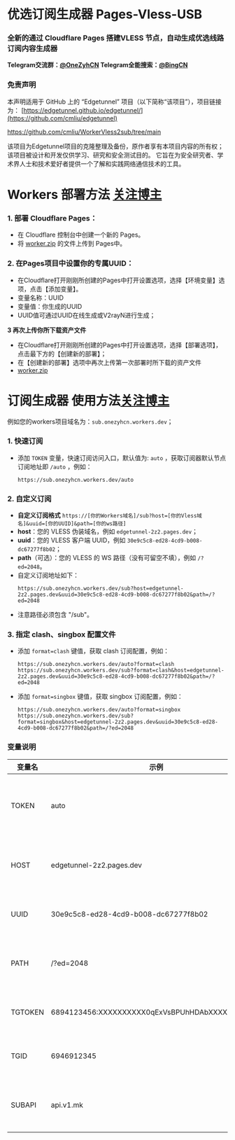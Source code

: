 # 优选订阅生成器 Pages-Vless-USB

### 全新的通过 Cloudflare Pages 搭建VLESS 节点，自动生成优选线路订阅内容生成器

**Telegram交流群：[@OneZyhCN](https://t.me/OneZyhCN)    Telegram全能搜索：[@BingCN](https://t.me/BingCN)**

### 免责声明

本声明适用于 GitHub 上的 “Edgetunnel” 项目（以下简称“该项目”），项目链接为：
[https://edgetunnel.github.io/edgetunnel/](https://github.com/cmliu/edgetunnel)

https://github.com/cmliu/WorkerVless2sub/tree/main

该项目为Edgetunnel项目的克隆整理及备份，原作者享有本项目内容的所有权；
该项目被设计和开发仅供学习、研究和安全测试目的。
它旨在为安全研究者、学术界人士和技术爱好者提供一个了解和实践网络通信技术的工具。

# Workers 部署方法 [关注博主](https://www.youtube.com/@onezyhcn)

### 1. 部署 Cloudflare Pages：

   - 在 Cloudflare 控制台中创建一个新的 Pages。
   - 将 [worker.zip](https://github.com/Onezyh/Pages-Vless-USB/blob/master/worker.zip)  的文件上传到 Pages中。


### 2. 在Pages项目中设置你的专属UUID：

 - 在Cloudflare打开刚刚所创建的Pages中打开设置选项，选择【环境变量】选项，点击【添加变量】。
 - 变量名称：UUID
 - 变量值：你生成的UUID
 - UUID值可通过UUID在线生成或V2rayN进行生成；


 **3 再次上传你所下载资产文件**
 
 - 在Cloudflare打开刚刚所创建的Pages中打开设置选项，选择【部署选项】，点击最下方的【创建新的部署】；
 - 在【创建新的部署】选项中再次上传第一次部署时所下载的资产文件
 -  [worker.zip](https://github.com/Onezyh/Pages-Vless-USB/blob/master/worker.zip)  

# 订阅生成器 使用方法[关注博主](https://www.youtube.com/@onezyhcn)

  例如您的workers项目域名为：`sub.onezyhcn.workers.dev`；
  
### 1. 快速订阅

   - 添加 `TOKEN` 变量，快速订阅访问入口，默认值为: `auto` ，获取订阅器默认节点订阅地址即 `/auto` ，例如：
     ```url
     https://sub.onezyhcn.workers.dev/auto
     ```
     
### 2. 自定义订阅 

   - **自定义订阅格式** `https://[你的Workers域名]/sub?host=[你的Vless域名]&uuid=[你的UUID]&path=[你的ws路径]`
   - **host**：您的 VLESS 伪装域名，例如 `edgetunnel-2z2.pages.dev`；
   - **uuid**：您的 VLESS 客户端 UUID，例如 `30e9c5c8-ed28-4cd9-b008-dc67277f8b02`；
   - **path**（可选）：您的 VLESS 的 WS 路径（没有可留空不填），例如 `/?ed=2048`。
   - 自定义订阅地址如下：
     ```url
     https://sub.onezyhcn.workers.dev/sub?host=edgetunnel-2z2.pages.dev&uuid=30e9c5c8-ed28-4cd9-b008-dc67277f8b02&path=/?ed=2048
     ```
   - 注意路径必须包含 "/sub"。

### 3. 指定 clash、singbox 配置文件

   - 添加 `format=clash` 键值，获取 clash 订阅配置，例如：
     ```url
     https://sub.onezyhcn.workers.dev/auto?format=clash
     https://sub.onezyhcn.workers.dev/sub?format=clash&host=edgetunnel-2z2.pages.dev&uuid=30e9c5c8-ed28-4cd9-b008-dc67277f8b02&path=/?ed=2048
     ```
     
   - 添加 `format=singbox` 键值，获取 singbox 订阅配置，例如：
     ```url
     https://sub.onezyhcn.workers.dev/auto?format=singbox
     https://sub.onezyhcn.workers.dev/sub?format=singbox&host=edgetunnel-2z2.pages.dev&uuid=30e9c5c8-ed28-4cd9-b008-dc67277f8b02&path=/?ed=2048
     ```
     
### 变量说明
| 变量名 | 示例 | 备注 | 
|--------|---------|-----|
| TOKEN | auto | 快速订阅内置节点的订阅路径地址 /auto | 
| HOST | edgetunnel-2z2.pages.dev | 快速订阅内置节点的伪装域名 | 
| UUID | 30e9c5c8-ed28-4cd9-b008-dc67277f8b02 | 快速订阅内置节点的UUID | 
| PATH | /?ed=2048 | 快速订阅内置节点的路径信息 | 
| TGTOKEN | 6894123456:XXXXXXXXXX0qExVsBPUhHDAbXXXXXqWXgBA | 发送TG通知的机器人token | 
| TGID | 6946912345 | 接收TG通知的账户数字ID | 
| SUBAPI | api.v1.mk | clash、singbox等 订阅转换后端 | 


